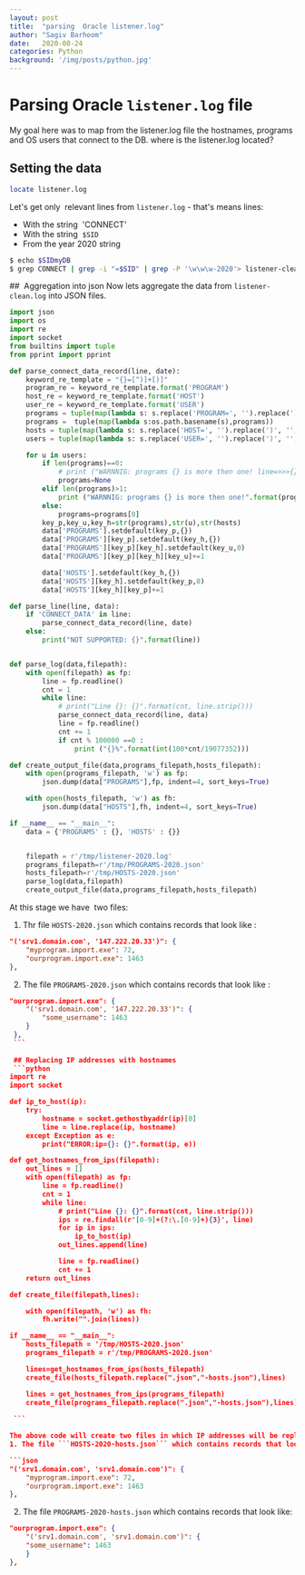 ```yaml
---
layout: post
title:  "parsing  Oracle listener.log"
author: "Sagiv Barhoom"
date:   2020-08-24
categories: Python
background: '/img/posts/python.jpg'
---
```

# Parsing  Oracle ```listener.log``` file 

My goal here was to map from the listener.log file the hostnames, programs and OS users that connect to the DB.
where is the listener.log located?
## Setting the data
``` bash 
locate listener.log
```
Let's get only  relevant lines from ``` listener.log ``` - that's means lines:
* With the string  'CONNECT' 
* With the string  ```$SID``` 
* From the year 2020 string 

```bash 
$ echo $SIDmyDB
$ grep CONNECT | grep -i "=$SID" | grep -P '\w\w\w-2020'> listener-clean.log
```

##  Aggregation into json
Now lets aggregate the data from ```listener-clean.log``` into JSON files.

```python
import json
import os
import re
import socket
from builtins import tuple
from pprint import pprint

def parse_connect_data_record(line, date):
    keyword_re_template = "{}=[^)]+[)]"
    program_re = keyword_re_template.format('PROGRAM')
    host_re = keyword_re_template.format('HOST')
    user_re = keyword_re_template.format('USER')
    programs = tuple(map(lambda s: s.replace('PROGRAM=', '').replace(')', '', ).lower(), re.findall(program_re, line)))
    programs =  tuple(map(lambda s:os.path.basename(s),programs))
    hosts = tuple(map(lambda s: s.replace('HOST=', '').replace(')', '', ).lower(), re.findall(host_re, line)))
    users = tuple(map(lambda s: s.replace('USER=', '').replace(')', '', ).lower(), re.findall(user_re, line)))

    for u in users:
        if len(programs)==0:
            # print ("WARNNIG: programs {} is more then one! line=>>>{}<<<".format(programs,line))
            programs=None
        elif len(programs)>1:
            print ("WARNNIG: programs {} is more then one!".format(programs))
        else:
            programs=programs[0]
        key_p,key_u,key_h=str(programs),str(u),str(hosts)
        data['PROGRAMS'].setdefault(key_p,{})
        data['PROGRAMS'][key_p].setdefault(key_h,{})
        data['PROGRAMS'][key_p][key_h].setdefault(key_u,0)
        data['PROGRAMS'][key_p][key_h][key_u]+=1

        data['HOSTS'].setdefault(key_h,{})
        data['HOSTS'][key_h].setdefault(key_p,0)
        data['HOSTS'][key_h][key_p]+=1

def parse_line(line, data):
    if 'CONNECT_DATA' in line:
        parse_connect_data_record(line, date)
    else:
        print("NOT SUPPORTED: {}".format(line))


def parse_log(data,filepath):
    with open(filepath) as fp:
        line = fp.readline()
        cnt = 1
        while line:
            # print("Line {}: {}".format(cnt, line.strip()))
            parse_connect_data_record(line, data)
            line = fp.readline()
            cnt += 1
            if cnt % 100000 ==0 :
                print ("{}%".format(int(100*cnt/19077352)))

def create_output_file(data,programs_filepath,hosts_filepath):
    with open(programs_filepath, 'w') as fp:
        json.dump(data["PROGRAMS"],fp, indent=4, sort_keys=True)

    with open(hosts_filepath, 'w') as fh:
        json.dump(data["HOSTS"],fh, indent=4, sort_keys=True)

if __name__ == "__main__":
    data = {'PROGRAMS' : {}, 'HOSTS' : {}}


    filepath = r'/tmp/listener-2020.log'
    programs_filepath=r'/tmp/PROGRAMS-2020.json'
    hosts_filepath=r'/tmp/HOSTS-2020.json'
    parse_log(data,filepath)
    create_output_file(data,programs_filepath,hosts_filepath)
```

At this stage we have  two files: 
1. Thr file ```HOSTS-2020.json``` which contains records that look like :

```json
"('srv1.domain.com', '147.222.20.33')": {
    "myprogram.import.exe": 72,
    "ourprogram.import.exe": 1463
},
```
2. The file ```PROGRAMS-2020.json``` which contains records that look like :

```json
"ourprogram.import.exe": {
    "('srv1.domain.com', '147.222.20.33')": {
        "some_username": 1463
    }
 },
 ```
   
 ## Replacing IP addresses with hostnames
 ```python
import re
import socket

def ip_to_host(ip):
    try:
        hostname = socket.gethostbyaddr(ip)[0]
        line = line.replace(ip, hostname)
    except Exception as e:
        print("ERROR:ip={}: {}".format(ip, e))

def get_hostnames_from_ips(filepath):
    out_lines = []
    with open(filepath) as fp:
        line = fp.readline()
        cnt = 1
        while line:
            # print("Line {}: {}".format(cnt, line.strip()))
            ips = re.findall(r'[0-9]+(?:\.[0-9]+){3}', line)
            for ip in ips:
                ip_to_host(ip)
            out_lines.append(line)

            line = fp.readline()
            cnt += 1
    return out_lines

def create_file(filepath,lines):

    with open(filepath, 'w') as fh:
        fh.write("".join(lines))

if __name__ == "__main__":
    hosts_filepath = '/tmp/HOSTS-2020.json'
    programs_filepath = r'/tmp/PROGRAMS-2020.json'

    lines=get_hostnames_from_ips(hosts_filepath)
    create_file(hosts_filepath.replace(".json","-hosts.json"),lines)

    lines = get_hostnames_from_ips(programs_filepath)
    create_file(programs_filepath.replace(".json","-hosts.json"),lines)
    
 ```

The above code will create two files in which IP addresses will be replaced by hostname when possible: 
1. The file ```HOSTS-2020-hosts.json``` which contains records that look like:

```json
"('srv1.domain.com', 'srv1.domain.com')": {
    "myprogram.import.exe": 72,
    "ourprogram.import.exe": 1463
},
```
2. The file ```PROGRAMS-2020-hosts.json``` which contains records that look like:
```json
"ourprogram.import.exe": {
    "('srv1.domain.com', 'srv1.domain.com')": {
    "some_username": 1463
    }
},
```

